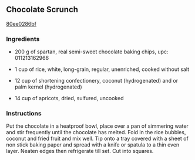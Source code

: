 ## Chocolate Scrunch

[80ee0286bf](http://www.food.com/recipe/chocolate-scrunch-275326)

### Ingredients

 - 200 g of spartan, real semi-sweet chocolate baking chips, upc: 011213162966

 - 1 cup of rice, white, long-grain, regular, unenriched, cooked without salt

 - 12 cup of shortening confectionery, coconut (hydrogenated) and or palm kernel (hydrogenated)

 - 14 cup of apricots, dried, sulfured, uncooked

### Instructions

Put the chocolate in a heatproof bowl, place over a pan of simmering water and stir frequently until the chocolate has melted. Fold in the rice bubbles, coconut and fried fruit and mix well. Tip onto a tray covered with a sheet of non stick baking paper and spread with a knife or spatula to a thin even layer. Neaten edges then refrigerate till set. Cut into squares.
